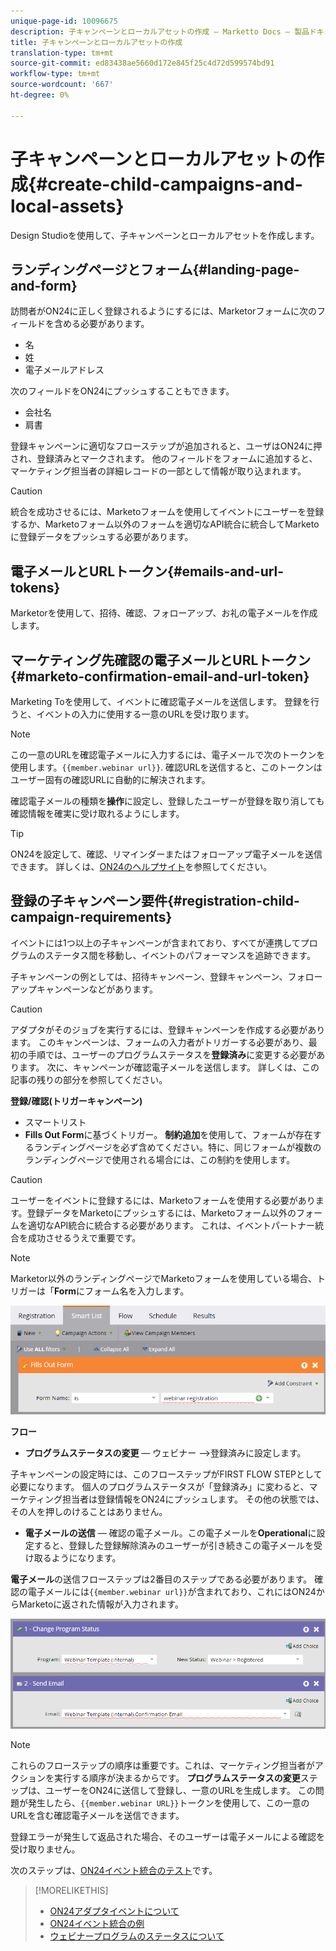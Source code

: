 ```yaml
---
unique-page-id: 10096675
description: 子キャンペーンとローカルアセットの作成 — Marketto Docs — 製品ドキュメント
title: 子キャンペーンとローカルアセットの作成
translation-type: tm+mt
source-git-commit: ed83438ae5660d172e845f25c4d72d599574bd91
workflow-type: tm+mt
source-wordcount: '667'
ht-degree: 0%

---
```



# 子キャンペーンとローカルアセットの作成{#create-child-campaigns-and-local-assets}

Design Studioを使用して、子キャンペーンとローカルアセットを作成します。

## ランディングページとフォーム{#landing-page-and-form}

訪問者がON24に正しく登録されるようにするには、Marketorフォームに次のフィールドを含める必要があります。

* 名
* 姓
* 電子メールアドレス

次のフィールドをON24にプッシュすることもできます。

* 会社名
* 肩書

登録キャンペーンに適切なフローステップが追加されると、ユーザはON24に押され、登録済みとマークされます。 他のフィールドをフォームに追加すると、マーケティング担当者の詳細レコードの一部として情報が取り込まれます。

>[!CAUTION]
>
>統合を成功させるには、Marketoフォームを使用してイベントにユーザーを登録するか、Marketoフォーム以外のフォームを適切なAPI統合に統合してMarketoに登録データをプッシュする必要があります。

## 電子メールとURLトークン{#emails-and-url-tokens}

Marketorを使用して、招待、確認、フォローアップ、お礼の電子メールを作成します。

## マーケティング先確認の電子メールとURLトークン{#marketo-confirmation-email-and-url-token}

Marketing Toを使用して、イベントに確認電子メールを送信します。 登録を行うと、イベントの入力に使用する一意のURLを受け取ります。

>[!NOTE]
>
>この一意のURLを確認電子メールに入力するには、電子メールで次のトークンを使用します。`{{member.webinar url}}`. 確認URLを送信すると、このトークンはユーザー固有の確認URLに自動的に解決されます。
>
>確認電子メールの種類を&#x200B;**操作**&#x200B;に設定し、登録したユーザーが登録を取り消しても確認情報を確実に受け取れるようにします。

>[!TIP]
>
>ON24を設定して、確認、リマインダーまたはフォローアップ電子メールを送信できます。 詳しくは、[ON24のヘルプサイト](https://webcastelitehelp.on24.com)を参照してください。

## 登録の子キャンペーン要件{#registration-child-campaign-requirements}

イベントには1つ以上の子キャンペーンが含まれており、すべてが連携してプログラムのステータス間を移動し、イベントのパフォーマンスを追跡できます。

子キャンペーンの例としては、招待キャンペーン、登録キャンペーン、フォローアップキャンペーンなどがあります。

>[!CAUTION]
>
>アダプタがそのジョブを実行するには、登録キャンペーンを作成する必要があります。 このキャンペーンは、フォームの入力者がトリガーする必要があり、最初の手順では、ユーザーのプログラムステータスを&#x200B;**登録済み**&#x200B;に変更する必要があります。 次に、キャンペーンが確認電子メールを送信します。 詳しくは、この記事の残りの部分を参照してください。

**登録/確認(トリガーキャンペーン)**

* スマートリスト
* **Fills Out Form**&#x200B;に基づくトリガー。 **制約追加**&#x200B;を使用して、フォームが存在するランディングページを必ず含めてください。特に、同じフォームが複数のランディングページで使用される場合には、この制約を使用します。

>[!CAUTION]
>
>ユーザーをイベントに登録するには、Marketoフォームを使用する必要があります。登録データをMarketoにプッシュするには、Marketoフォーム以外のフォームを適切なAPI統合に統合する必要があります。 これは、イベントパートナー統合を成功させるうえで重要です。

>[!NOTE]
>
>Marketor以外のランディングページでMarketoフォームを使用している場合、トリガーは「**Form**&#x200B;にフォーム名を入力します。

![](assets/image2015-12-22-15-3a20-3a51.png)

**フロー**

* **プログラムステータスの変更**  — ウェビナー —>登録済みに設定します。

子キャンペーンの設定時には、このフローステップがFIRST FLOW STEPとして必要になります。 個人のプログラムステータスが「登録済み」に変わると、マーケティング担当者は登録情報をON24にプッシュします。 その他の状態では、その人を押しのけることはありません。

* **電子メールの送信**  — 確認の電子メール。この電子メールを&#x200B;**Operational**&#x200B;に設定すると、登録した登録解除済みのユーザーが引き続きこの電子メールを受け取るようになります。

**電子メール**&#x200B;の送信フローステップは2番目のステップである必要があります。 確認の電子メールには`{{member.webinar url}}`が含まれており、これにはON24からMarketoに返された情報が入力されます。

![](assets/image2015-12-22-15-3a29-3a50.png)

>[!NOTE]
>
>これらのフローステップの順序は重要です。これは、マーケティング担当者がアクションを実行する順序が決まるからです。 **プログラムステータスの変更**&#x200B;ステップは、ユーザーをON24に送信して登録し、一意のURLを生成します。 この問題が発生したら、`{{member.webinar URL}}`トークンを使用して、この一意のURLを含む確認電子メールを送信できます。
>
>登録エラーが発生して返品された場合、そのユーザーは電子メールによる確認を受け取りません。

次のステップは、[ON24イベント統合のテスト](/help/marketo/product-docs/demand-generation/events/create-an-event/create-an-event-with-the-marketo-on24-adapter/test-your-on24-event-integration.md)です。

>[!MORELIKETHIS]
>
>* [ON24アダプタイベントについて](/help/marketo/product-docs/demand-generation/events/create-an-event/create-an-event-with-the-marketo-on24-adapter/understanding-marketo-on24-adapter-events.md)
>* [ON24イベント統合の例](/help/marketo/product-docs/demand-generation/events/create-an-event/create-an-event-with-the-marketo-on24-adapter/example-on24-event-integration.md)
>* [ウェビナープログラムのステータスについて](/help/marketo/product-docs/demand-generation/events/create-an-event/create-an-event-with-the-marketo-on24-adapter/understanding-webinar-program-statuses.md)

